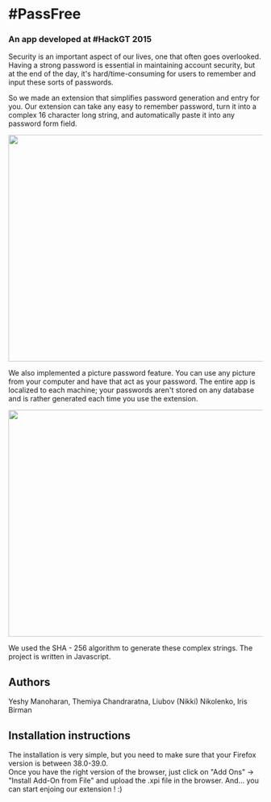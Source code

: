  # #PassFree #
### An app developed at #HackGT 2015 ###  
Security is an important aspect of our lives, one that often goes overlooked. Having a strong password is essential in maintaining account security, but at the end of the day, it's hard/time-consuming for users to remember and input these sorts of passwords.

So we made an extension that simplifies password generation and entry for you. Our extension can take any easy to remember password, turn it into a complex 16 character long string, and automatically paste it into any password form field.

<img src="https://user-images.githubusercontent.com/16352823/28954662-c776d7f2-78ae-11e7-8619-ae8b599d24ba.png" width="1000px" height="450px" />

We also implemented a picture password feature. You can use any picture from your computer and have that act as your password. The entire app is localized to each machine; your passwords aren't stored on any database and is rather generated each time you use the extension.

<img src="https://user-images.githubusercontent.com/16352823/28954673-d1850ffc-78ae-11e7-932d-1fdc6eb16972.png" width="1000px" height="450px" />

We used the SHA - 256 algorithm to generate these complex strings. The project is written in Javascript.

## Authors ##
Yeshy Manoharan, Themiya Chandraratna, Liubov (Nikki) Nikolenko, Iris Birman

## Installation instructions ##
The installation is very simple, but you need to make sure that your Firefox version is between 38.0-39.0.  
Once you have the right version of the browser, just click on "Add Ons" -> "Install Add-On from File" and upload the .xpi file in the browser. And... you can start enjoing our extension ! :) 
